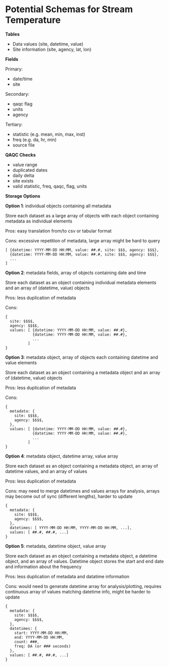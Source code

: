 Potential Schemas for Stream Temperature 
======================================== 

**Tables**

- Data values (site, datetime, value)  
- Site information (site, agency, lat, lon)

**Fields**

Primary:  

- date/time  
- site

Secondary:  

- qaqc flag  
- units  
- agency

Tertiary:  

- statistic (e.g. mean, min, max, inst)  
- freq (e.g. da, hr, min)  
- source file

**QAQC Checks**

- value range  
- duplicated dates  
- daily delta  
- site exists  
- valid statistic, freq, qaqc, flag, units

**Storage Options**

**Option 1**: individual objects containing all metadata

Store each dataset as a large array of objects with each object containing metadata as individual elements

Pros: easy translation from/to csv or tabular format

Cons: excessive repetition of metadata, large array might be hard to query

```
[ {datetime: YYYY-MM-DD HH:MM, value: ##.#, site: $$$, agency: $$$},
  {datetime: YYYY-MM-DD HH:MM, value: ##.#, site: $$$, agency: $$$},
  ...
]
```

**Option 2**: metadata fields, array of objects containing date and time

Store each dataset as an object containing individual metadata elements and an array of (datetime, value) objects

Pros: less duplication of metadata

Cons:

```
{
  site: $$$$,
  agency: $$$$,
  values: [ {datetime: YYYY-MM-DD HH:MM, value: ##.#},
            {datetime: YYYY-MM-DD HH:MM, value: ##.#},
            ...
          ]
}
```

**Option 3**: metadata object, array of objects each containing datetime and value elements

Store each dataset as an object containing a metadata object and an array of (datetime, value) objects

Pros: less duplication of metadata

Cons:

```
{
  metadata: {
    site: $$$$,
    agency: $$$$,
  },
  values: [ {datetime: YYYY-MM-DD HH:MM, value: ##.#},
            {datetime: YYYY-MM-DD HH:MM, value: ##.#},
            ...
          ]
}
```

**Option 4**: metadata object, datetime array, value array

Store each dataset as an object containing a metadata object, an array of datetime values, and an array of values

Pros: less duplication of metadata

Cons: may need to merge datetimes and values arrays for analysis, arrays may become out of sync (different lengths), harder to update

```
{
  metadata: {
    site: $$$$,
    agency: $$$$,
  },
  datetimes: [ YYYY-MM-DD HH:MM, YYYY-MM-DD HH:MM, ...],
  values: [ ##.#, ##.#, ...]
}
```

**Option 5**: metadata, datetime object, value array

Store each dataset as an object containing a metadata object, a datetime object, and an array of values. Datetime object stores the start and end date and information about the frequency

Pros: less duplication of metadata and datatime information

Cons: would need to generate datetime array for analysis/plotting, requires continuous array of values matching datetime info, might be harder to update

```
{
  metadata: {
    site: $$$$,
    agency: $$$$,
  },
  datetimes: {
    start: YYYY-MM-DD HH:MM,
    end: YYYY-MM-DD HH:MM,
    count: ###,
    freq: DA (or ### seconds)
  },
  values: [ ##.#, ##.#, ...]
}
```
